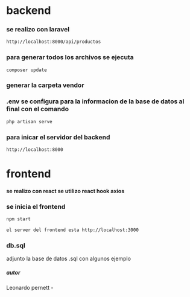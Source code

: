 # backend
### se realizo con laravel 
```bash
http://localhost:8000/api/productos
```
### para generar todos los archivos se ejecuta 
```bash
composer update 
```
### generar la carpeta vendor 

### .env se configura para la informacion de la base de datos al final con el comando 
```bash
php artisan serve
```
### para inicar el servidor del backend
```bash
http://localhost:8000
```
# frontend
#### se realizo con react se utilizo react hook axios

### se inicia el frontend
```bash
npm start
```
```bash
el server del frontend esta http://localhost:3000
```

### db.sql
adjunto la base de datos .sql con algunos ejemplo 

##### autor
Leonardo pernett - 
